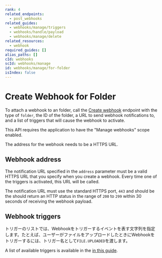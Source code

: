 ```yaml
---
rank: 4
related_endpoints:
  - post_webhooks
related_guides:
  - webhooks/manage/triggers
  - webhooks/handle/payload
  - webhooks/manage/delete
related_resources:
  - webhook
required_guides: []
alias_paths: []
cId: webhooks
scId: webhooks/manage
id: webhooks/manage/for-folder
isIndex: false
---
```

# Create Webhook for Folder

To attach a webhook to an folder, call the [Create webhook][1] endpoint with the type of `folder`, the ID of the folder, a URL to send webhook notifications to, and a list of triggers that will cause the webhook to activate.

<Samples id="post_webhooks" variant="for_folder">

</Samples>

<Message type="warning">

This API requires the application to have the "Manage webhooks" scope enabled.

The address for the webhook needs to be a HTTPS URL.

</Message>

## Webhook address

The notification URL specified in the `address` parameter must be a valid HTTPS URL that you specify when you create a webhook. Every time one of the triggers is activated, this URL will be called.

The notification URL must use the standard HTTPS port, `443` and should be the should return an HTTP status in the range of `200` to `299` within 30 seconds of receiving the webhook payload.

## Webhook triggers

トリガーのリストでは、Webhookをトリガーするイベントを表す文字列を指定します。たとえば、ユーザーがファイルをアップロードしたときにWebhookをトリガーするには、トリガー名として`FILE.UPLOADED`を渡します。

A list of available triggers is available in the [in this guide][2].

[1]: endpoint://post_webhooks

[2]: guide://webhooks/manage/triggers

